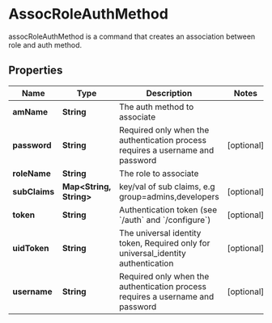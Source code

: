 

# AssocRoleAuthMethod

assocRoleAuthMethod is a command that creates an association between role and auth method.
## Properties

Name | Type | Description | Notes
------------ | ------------- | ------------- | -------------
**amName** | **String** | The auth method to associate | 
**password** | **String** | Required only when the authentication process requires a username and password |  [optional]
**roleName** | **String** | The role to associate | 
**subClaims** | **Map&lt;String, String&gt;** | key/val of sub claims, e.g group&#x3D;admins,developers |  [optional]
**token** | **String** | Authentication token (see &#x60;/auth&#x60; and &#x60;/configure&#x60;) |  [optional]
**uidToken** | **String** | The universal identity token, Required only for universal_identity authentication |  [optional]
**username** | **String** | Required only when the authentication process requires a username and password |  [optional]




